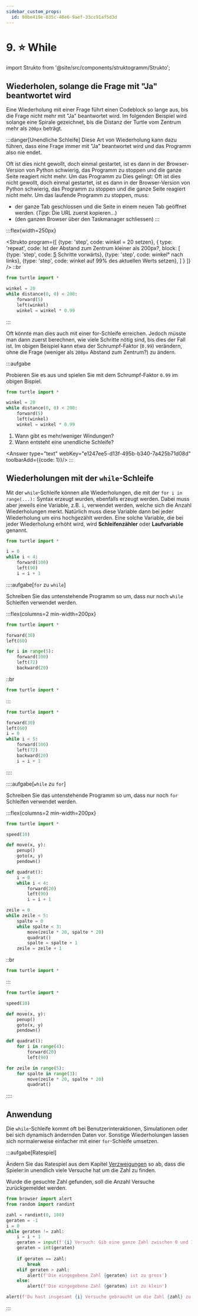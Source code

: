 ```yaml
---
sidebar_custom_props:
  id: 80be419e-835c-48e6-9aef-33cc91af5d3d
---
```


# 9. ⭐️ While

import Strukto from '@site/src/components/struktogramm/Strukto';

## Wiederholen, solange die Frage mit "Ja"  beantwortet wird
Eine Wiederholung mit einer Frage führt einen Codeblock so lange aus, bis die Frage nicht mehr mit "Ja" beantwortet wird.
Im folgenden Beispiel wird solange eine Spirale gezeichnet, bis die Distanz der Turtle vom Zentrum mehr als `200px` beträgt.

:::danger[Unendliche Schleife]
Diese Art von Wiederholung kann dazu führen, dass eine Frage immer mit "Ja" beantwortet wird und das Programm also nie endet.

Oft ist dies nicht gewollt, doch einmal gestartet, ist es dann in der Browser-Version von Python schwierig, das Programm zu stoppen und die ganze Seite reagiert nicht mehr. Um das Programm zu Dies gelingt:
Oft ist dies nicht gewollt, doch einmal gestartet, ist es dann in der Browser-Version von Python schwierig, das Programm zu stoppen und die ganze Seite reagiert nicht mehr. Um das laufende Programm zu stoppen, muss:
- der ganze Tab geschlossen und die Seite in einem neuen Tab geöffnet werden. (*Tipp*: Die URL zuerst kopieren...)
- (den ganzen Browser über den Taskmanager schliessen)
:::

:::flex{width=250px}

<Strukto program={[
    {type: 'step', code: <span><span className="var">winkel</span> = 20 setzen</span>},
    {
        type: 'repeat', 
        code: <span>Ist der Abstand zum Zentrum kleiner als 200px?</span>,
        block: [
            {type: 'step', code: <span><u>5</u> Schritte vorwärts</span>},
            {type: 'step', code: <span><span className="var">winkel</span>° nach links</span>},
            {type: 'step', code: <span><span className="var">winkel</span> auf 99% des aktuellen Werts setzen</span>},
        ]
    }
]} />
::br

```py live_py slim
from turtle import *

winkel = 20
while distance(0, 0) < 200:
    forward(5)
    left(winkel)
    winkel = winkel * 0.99
```
:::



Oft könnte man dies auch mit einer for-Schleife erreichen. Jedoch müsste man dann zuerst berechnen, wie viele Schritte nötig sind, bis dies der Fall ist. Im obigen Beispiel kann etwa der Schrumpf-Faktor (`0.99`) verändern, ohne die Frage (weniger als `200px` Abstand zum Zentrum?) zu ändern.

:::aufgabe
<Answer type="state" webKey="8ca0706a-e5a3-4437-b23a-4537e550f774" />

Probieren Sie es aus und spielen Sie mit dem Schrumpf-Faktor `0.99` im obigen Bispiel.

```py live_py title=Spirale.py id=a9d06428-a918-450e-accc-99c81b5d07c7
from turtle import *

winkel = 20
while distance(0, 0) < 200:
    forward(5)
    left(winkel)
    winkel = winkel * 0.99
```

1. Wann gibt es mehr/weniger Windungen?
2. Wann entsteht eine unendliche Schleife?

<Answer type="text" webKey="e1247ee5-d13f-495b-b340-7a425b71d08d" toolbarAdd={{code: 1}}/>
:::

## Wiederholungen mit der `while`-Schleife

Mit der `while`-Schleife können alle Wiederholungen, die mit der `for i in range(...):` Syntax erzeugt wurden, ebenfalls erzeugt werden. Dabei muss aber jeweils eine Variable, z.B. `i`, verwendet werden, welche sich die Anzahl Wiederholungen merkt. Natürlich muss diese Variable dann bei jeder Wiederholung um eins hochgezählt werden. Eine solche Variable, die bei jeder Wiederholung erhöht wird, wird **Schleifenzähler** oder **Laufvariable** genannt.

```py live_py slim
from turtle import *

i = 0
while i < 4:
    forward(100)
    left(90)
    i = i + 1
```

::::aufgabe[`for` zu `while`]
<Answer type="state" webKey="5c7d2980-3842-4b79-b1af-69ddad459b21" />

Schreiben Sie das untenstehende Programm so um, dass nur noch `while` Schleifen verwendet werden.

:::flex{columns=2 min-width=200px}
```py live_py slim
from turtle import *

forward(30)
left(60)

for i in range(5):
    forward(100)
    left(72)
    backward(20) 
```
::br

```py live_py title=to-while.py id=2f288418-a751-4955-91e6-44ef58a2844b
from turtle import *
```
:::

<Solution webKey="1a34bc16-5fb1-4e2e-bf0e-9a08455e7579">

```py live_py slim
from turtle import *

forward(30)
left(60)
i = 0
while i < 5:
    forward(100)
    left(72)
    backward(20)
    i = i + 1
```

</Solution>

::::

::::aufgabe[`while` zu `for`]
<Answer type="state" webKey="2c3ce7d3-264f-4607-b789-20e8ab1985d8" />

Schreiben Sie das untenstehende Programm so um, dass nur noch `for` Schleifen verwendet werden.

:::flex{columns=2 min-width=200px}
```py live_py slim
from turtle import *

speed(10)

def move(x, y):
    penup()
    goto(x, y)
    pendown()

def quadrat():
    i = 0
    while i < 4:
        forward(20)
        left(90)
        i = i + 1

zeile = 0
while zeile < 5:
    spalte = 0
    while spalte < 3:
        move(zeile * 20, spalte * 20)
        quadrat()
        spalte = spalte + 1
    zeile = zeile + 1
```
::br

```py live_py title=to-while.py id=729af77c-0c3b-46f9-b95a-35d86be96cde
from turtle import *
```
:::

<Solution webKey="1a34bc16-5fb1-4e2e-bf0e-9a08455e7579">

```py live_py slim
from turtle import *

speed(10)

def move(x, y):
    penup()
    goto(x, y)
    pendown()

def quadrat():
    for i in range(4):
        forward(20)
        left(90)

for zeile in range(5):
    for spalte in range(3):
        move(zeile * 20, spalte * 20)
        quadrat()
```
</Solution>
::::

## Anwendung

Die `while`-Schleife kommt oft bei Benutzerinteraktionen, Simulationen oder bei sich dynamisch ändernden Daten vor. Sonstige Wiederholungen lassen sich normalerweise einfacher mit einer `for`-Schleife umsetzen.

:::aufgabe[Ratespiel]
<Answer type="state" webKey="f5a8546d-ad02-47c9-a35a-9f680cffe497" />

Ändern Sie das Ratespiel aus dem Kapitel [Verzweigungen](008-verzweigung.md#ratespiel) so ab, dass die Spieler:in unendlich viele Versuche hat um die Zahl zu finden.

Wurde die gesuchte Zahl gefunden, soll die Anzahl Versuche zurückgemeldet werden.

<Solution webKey="1a34bc16-5fb1-4e2e-bf0e-9a08455e7579">

```py live_py slim
from browser import alert
from random import randint 

zahl = randint(0, 100)
geraten = -1
i = 0
while geraten != zahl:
    i = i + 1
    geraten = input(f'{i} Versuch: Gib eine ganze Zahl zwischen 0 und 100 ein.')
    geraten = int(geraten)
    
    if geraten == zahl:
        break
    elif geraten > zahl:
        alert(f'Die eingegebene Zahl {geraten} ist zu gross')
    else:
        alert(f'Die eingegebene Zahl {geraten} ist zu klein')

alert(f'Du hast insgesamt {i} Versuche gebraucht um die Zahl {zahl} zu finden.')
```

</Solution>
:::
